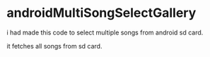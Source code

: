 androidMultiSongSelectGallery
=============================



i had made this code to select multiple songs from android sd card.

it fetches all songs from sd card.
 



